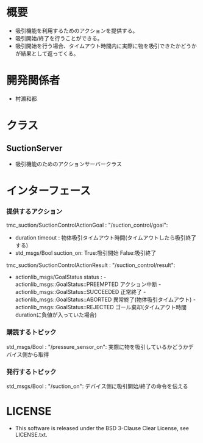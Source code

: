 概要
=============================
* 吸引機能を利用するためのアクションを提供する。
* 吸引開始/終了を行うことができる。
* 吸引開始を行う場合、タイムアウト時間内に実際に物を吸引できたかどうかが結果として返ってくる。

開発関係者
================
* 村瀬和都

クラス
================

SuctionServer
-------------
* 吸引機能のためのアクションサーバークラス

インターフェース
================
### 提供するアクション ###
tmc_suction/SuctionControlActionGoal : "/suction_control/goal":
- duration timeout : 物体吸引タイムアウト時間(タイムアウトしたら吸引終了する)
- std_msgs/Bool suction_on: True:吸引開始 False:吸引終了

tmc_suction/SuctionControlActionResult : "/suction_control/result":
- actionlib_msgs/GoalStatus status : - actionlib_msgs::GoalStatus::PREEMPTED アクション中断   - actionlib_msgs::GoalStatus::SUCCEEDED 正常終了 - actionlib_msgs::GoalStatus::ABORTED 異常終了(物体吸引タイムアウト) - actionlib_msgs::GoalStatus::REJECTED ゴール棄却(タイムアウト時間durationに負値が入っていた場合)

### 購読するトピック ###
std_msgs/Bool : "/pressure_sensor_on": 実際に物を吸引しているかどうかデバイス側から取得

### 発行するトピック ###
std_msgs/Bool : "/suction_on": デバイス側に吸引開始/終了の命令を伝える

LICENSE
================
* This software is released under the BSD 3-Clause Clear License, see LICENSE.txt.
